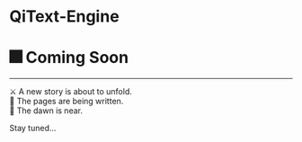 # QiText-Engine
# 🎆 Coming Soon  

---

⚔️ A new story is about to unfold.  
📜 The pages are being written.  
🌌 The dawn is near.  

Stay tuned...  
